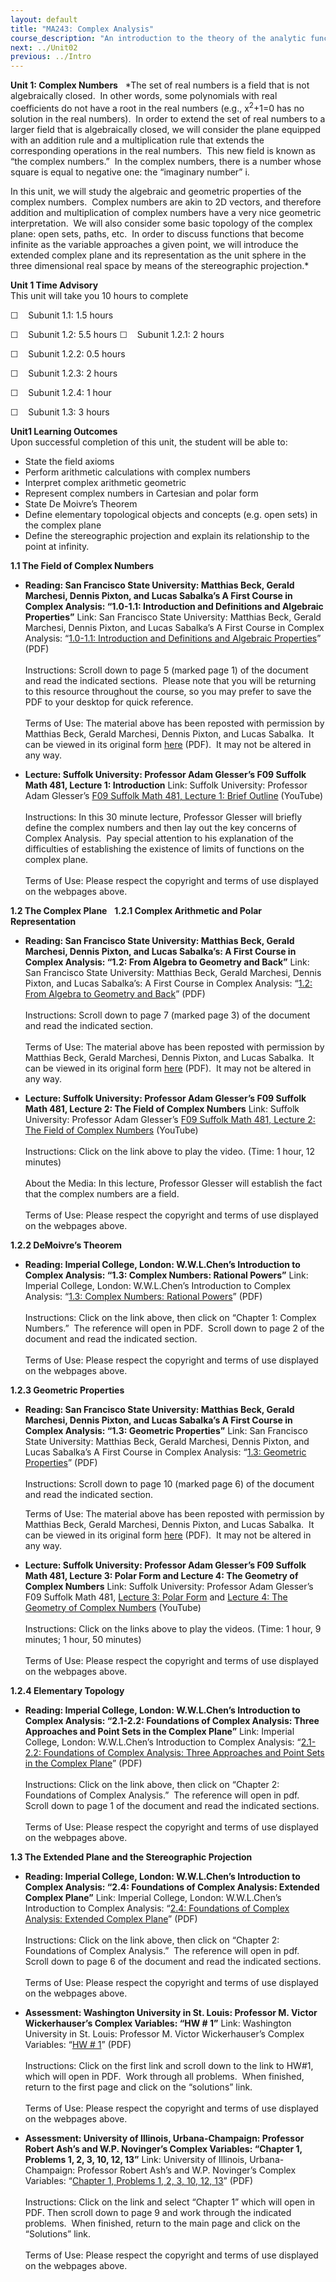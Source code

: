 ```yaml
---
layout: default
title: "MA243: Complex Analysis"
course_description: "An introduction to the theory of the analytic functions of a complex variable."
next: ../Unit02
previous: ../Intro
---
```

**Unit 1: Complex Numbers** <span id="1"></span> 
*The set of real numbers is a field that is not algebraically closed. 
In other words, some polynomials with real coefficients do not have a
root in the real numbers (e.g., x<sup>2</sup>+1=0 has no solution in the
real numbers).  In order to extend the set of real numbers to a larger
field that is algebraically closed, we will consider the plane equipped
with an addition rule and a multiplication rule that extends the
corresponding operations in the real numbers.  This new field is known
as “the complex numbers.”  In the complex numbers, there is a number
whose square is equal to negative one: the “imaginary number” i.  
  
 In this unit, we will study the algebraic and geometric properties of
the complex numbers.  Complex numbers are akin to 2D vectors, and
therefore addition and multiplication of complex numbers have a very
nice geometric interpretation.  We will also consider some basic
topology of the complex plane: open sets, paths, etc.  In order to
discuss functions that become infinite as the variable approaches a
given point, we will introduce the extended complex plane and its
representation as the unit sphere in the three dimensional real space by
means of the stereographic projection.*

**Unit 1 Time Advisory**  
This unit will take you 10 hours to complete  
  
 ☐    Subunit 1.1: 1.5 hours  
  
 ☐    Subunit 1.2: 5.5 hours
<span id="cke_bm_607S" style="display: none;"> </span><span
id="cke_bm_608S" style="display: none;"> </span><span id="cke_bm_609S"
style="display: none;"> </span><span id="cke_bm_610S"
style="display: none;"> </span>☐    Subunit 1.2.1: 2 hours  
  
 ☐    Subunit 1.2.2: 0.5 hours  
  
 ☐    Subunit 1.2.3: 2 hours  
  
 ☐    Subunit 1.2.4: 1 hour

☐    Subunit 1.3: 3 hours

**Unit1 Learning Outcomes**  
Upon successful completion of this unit, the student will be able to:  
-   State the field axioms
-   Perform arithmetic calculations with complex numbers
-   Interpret complex arithmetic geometric
-   Represent complex numbers in Cartesian and polar form
-   State De Moivre’s Theorem
-   Define elementary topological objects and concepts (e.g. open sets)
    in the complex plane
-   Define the stereographic projection and explain its relationship to
    the point at infinity.

**1.1 The Field of Complex Numbers** <span id="1.1"></span> 
-   **Reading: San Francisco State University: Matthias Beck, Gerald
    Marchesi, Dennis Pixton, and Lucas Sabalka’s A First Course in
    Complex Analysis: “1.0-1.1: Introduction and Definitions and
    Algebraic Properties”**
    Link: San Francisco State University: Matthias Beck, Gerald
    Marchesi, Dennis Pixton, and Lucas Sabalka’s A First Course in
    Complex Analysis: “[1.0-1.1: Introduction and Definitions and
    Algebraic
    Properties](https://resources.saylor.org/wwwresources/archived/site/wp-content/uploads/2012/01/complex.pdf)”
    (PDF)  
        
     Instructions: Scroll down to page 5 (marked page 1) of the document
    and read the indicated sections.  Please note that you will be
    returning to this resource throughout the course, so you may prefer
    to save the PDF to your desktop for quick reference.  
        
     Terms of Use: The material above has been reposted with permission
    by Matthias Beck, Gerald Marchesi, Dennis Pixton, and Lucas Sabalka.
     It can be viewed in its original form
    [here](http://math.sfsu.edu/beck/complex.html) (PDF).  It may not be
    altered in any way.

-   **Lecture: Suffolk University: Professor Adam Glesser’s F09 Suffolk
    Math 481, Lecture 1: Introduction**
    Link: Suffolk University: Professor Adam Glesser’s [F09 Suffolk Math
    481, Lecture 1: Brief
    Outline](http://www.youtube.com/watch?v=OUbMX4eQ5oM) (YouTube)  
        
     Instructions: In this 30 minute lecture, Professor Glesser will
    briefly define the complex numbers and then lay out the key concerns
    of Complex Analysis.  Pay special attention to his explanation of
    the difficulties of establishing the existence of limits of
    functions on the complex plane.  
        
     Terms of Use: Please respect the copyright and terms of use
    displayed on the webpages above.

**1.2 The Complex Plane** <span id="1.2"></span> 
**1.2.1 Complex Arithmetic and Polar Representation** <span
id="1.2.1"></span> 
-   **Reading: San Francisco State University: Matthias Beck, Gerald
    Marchesi, Dennis Pixton, and Lucas Sabalka’s: A First Course in
    Complex Analysis: “1.2: From Algebra to Geometry and Back”**
    Link: San Francisco State University: Matthias Beck, Gerald
    Marchesi, Dennis Pixton, and Lucas Sabalka’s: A First Course in
    Complex Analysis: “[1.2: From Algebra to Geometry and
    Back](https://resources.saylor.org/wwwresources/archived/site/wp-content/uploads/2012/01/complex.pdf)”
    (PDF)  
        
     Instructions: Scroll down to page 7 (marked page 3) of the document
    and read the indicated section.   
        
     Terms of Use: The material above has been reposted with permission
    by Matthias Beck, Gerald Marchesi, Dennis Pixton, and Lucas Sabalka.
     It can be viewed in its original form
    [here](http://math.sfsu.edu/beck/complex.html) (PDF).  It may not be
    altered in any way.

-   **Lecture: Suffolk University: Professor Adam Glesser’s F09 Suffolk
    Math 481, Lecture 2: The Field of Complex Numbers**
    Link: Suffolk University: Professor Adam Glesser’s [F09 Suffolk Math
    481, Lecture 2: The Field of Complex
    Numbers](https://www.youtube.com/watch?v=NmMdEC5FAlo) (YouTube)  
        
     Instructions: Click on the link above to play the video. (Time: 1
    hour, 12 minutes)  
        
     About the Media: In this lecture, Professor Glesser will establish
    the fact that the complex numbers are a field.  
        
     Terms of Use: Please respect the copyright and terms of use
    displayed on the webpages above.

**1.2.2 DeMoivre’s Theorem** <span id="1.2.2"></span> 
-   **Reading: Imperial College, London: W.W.L.Chen’s Introduction to
    Complex Analysis: “1.3: Complex Numbers: Rational Powers”**
    Link: Imperial College, London: W.W.L.Chen’s Introduction to Complex
    Analysis: “[1.3: Complex Numbers: Rational
    Powers](http://rutherglen.science.mq.edu.au/wchen/lnicafolder/lnica.html)”
    (PDF)  
        
     Instructions: Click on the link above, then click on “Chapter 1:
    Complex Numbers.”  The reference will open in PDF.  Scroll down to
    page 2 of the document and read the indicated section.   
        
     Terms of Use: Please respect the copyright and terms of use
    displayed on the webpages above.

**1.2.3 Geometric Properties** <span id="1.2.3"></span> 
-   **Reading: San Francisco State University: Matthias Beck, Gerald
    Marchesi, Dennis Pixton, and Lucas Sabalka’s A First Course in
    Complex Analysis: “1.3: Geometric Properties”**
    Link: San Francisco State University: Matthias Beck, Gerald
    Marchesi, Dennis Pixton, and Lucas Sabalka’s A First Course in
    Complex Analysis: “[1.3: Geometric
    Properties](https://resources.saylor.org/wwwresources/archived/site/wp-content/uploads/2012/01/complex.pdf)”
    (PDF)  
        
     Instructions: Scroll down to page 10 (marked page 6) of the
    document and read the indicated section.  
      
     Terms of Use: The material above has been reposted with permission
    by Matthias Beck, Gerald Marchesi, Dennis Pixton, and Lucas Sabalka.
     It can be viewed in its original form
    [here](http://math.sfsu.edu/beck/complex.html) (PDF).  It may not be
    altered in any way.

-   **Lecture: Suffolk University: Professor Adam Glesser’s F09 Suffolk
    Math 481, Lecture 3: Polar Form and Lecture 4: The Geometry of
    Complex Numbers**
    Link: Suffolk University: Professor Adam Glesser’s F09 Suffolk Math
    481, [Lecture 3: Polar
    Form](https://www.youtube.com/watch?v=an95_8UKaVY) and [Lecture 4:
    The Geometry of Complex
    Numbers](https://www.youtube.com/watch?v=EyREEX16QYM) (YouTube)  
        
     Instructions: Click on the links above to play the videos. (Time: 1
    hour, 9 minutes; 1 hour, 50 minutes)  
        
     Terms of Use: Please respect the copyright and terms of use
    displayed on the webpages above.

**1.2.4 Elementary Topology** <span id="1.2.4"></span> 
-   **Reading: Imperial College, London: W.W.L.Chen’s Introduction to
    Complex Analysis: “2.1-2.2: Foundations of Complex Analysis: Three
    Approaches and Point Sets in the Complex Plane”**
    Link: Imperial College, London: W.W.L.Chen’s Introduction to Complex
    Analysis: “[2.1-2.2: Foundations of Complex Analysis: Three
    Approaches and Point Sets in the Complex
    Plane](http://rutherglen.science.mq.edu.au/wchen/lnicafolder/lnica.html)”
    (PDF)  
        
     Instructions: Click on the link above, then click on “Chapter 2:
    Foundations of Complex Analysis.”  The reference will open in pdf. 
    Scroll down to page 1 of the document and read the indicated
    sections.   
        
     Terms of Use: Please respect the copyright and terms of use
    displayed on the webpages above.

**1.3 The Extended Plane and the Stereographic Projection** <span
id="1.3"></span> 
-   **Reading: Imperial College, London: W.W.L.Chen’s Introduction to
    Complex Analysis: “2.4: Foundations of Complex Analysis: Extended
    Complex Plane”**
    Link: Imperial College, London: W.W.L.Chen’s Introduction to Complex
    Analysis: “[2.4: Foundations of Complex Analysis: Extended Complex
    Plane](http://rutherglen.science.mq.edu.au/wchen/lnicafolder/lnica.html)”
    (PDF)  
        
     Instructions: Click on the link above, then click on “Chapter 2:
    Foundations of Complex Analysis.”  The reference will open in pdf. 
    Scroll down to page 6 of the document and read the indicated
    sections.   
        
     Terms of Use: Please respect the copyright and terms of use
    displayed on the webpages above.

-   **Assessment: Washington University in St. Louis: Professor M.
    Victor Wickerhauser’s Complex Variables: “HW \# 1”**
    Link: Washington University in St. Louis: Professor M. Victor
    Wickerhauser’s Complex Variables: “[HW \#
    1](http://www.math.wustl.edu/%7Evictor/classes/ma416/)” (PDF)  
        
     Instructions: Click on the first link and scroll down to the link
    to HW\#1, which will open in PDF.  Work through all problems.  When
    finished, return to the first page and click on the “solutions”
    link.   
        
     Terms of Use: Please respect the copyright and terms of use
    displayed on the webpages above.

-   **Assessment: University of Illinois, Urbana-Champaign: Professor
    Robert Ash’s and W.P. Novinger’s Complex Variables: “Chapter 1,
    Problems 1, 2, 3, 10, 12, 13”**
    Link: University of Illinois, Urbana-Champaign: Professor Robert
    Ash’s and W.P. Novinger’s Complex Variables: “[Chapter 1, Problems
    1, 2, 3, 10, 12, 13](http://www.math.uiuc.edu/%7Er-ash/CV.html)”
    (PDF)  
        
     Instructions: Click on the link and select “Chapter 1” which will
    open in PDF. Then scroll down to page 9 and work through the
    indicated problems.  When finished, return to the main page and
    click on the “Solutions” link.  
        
     Terms of Use: Please respect the copyright and terms of use
    displayed on the webpages above.


